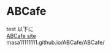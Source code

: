 # ABCafe
test 以下に<br>
<a href="https://github.com/masa11111111.github.io/ABCafe/ABCafe/">ABCafe site</a>
<br>masa11111111.github.io/ABCafe/ABCafe/
